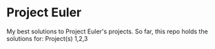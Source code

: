 # Project Euler
My best solutions to Project Euler's projects.
So far, this repo holds the solutions for:
Project(s) 1,2,3

